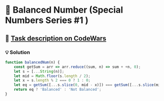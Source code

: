 # 📝 Balanced Number (Special Numbers Series #1 )

## 🔗 [Task description on CodeWars](https://www.codewars.com/kata/5a4e3782880385ba68000018)

### 💡 Solution

```javascript
function balancedNum(n) {
	const getSum = arr => arr.reduce((sum, n) => sum + +n, 0);
	let s = [...String(n)];
	let mid = Math.floor(s.length / 2);
	let x = s.length % 2 === 0 ? 1 : 0;
	let eq = getSum([...s.slice(0, mid - x)]) === getSum([...s.slice(mid + 1)]);
	return eq ? 'Balanced' : 'Not Balanced';
}
```
